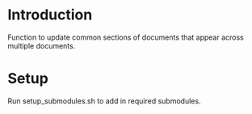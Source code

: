 # Introduction
Function to update common sections of documents that appear across multiple documents.

# Setup
Run setup_submodules.sh to add in required submodules.
